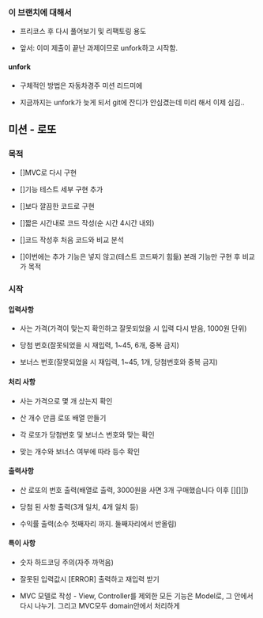 ### 이 브랜치에 대해서

- 프리코스 후 다시 풀어보기 및 리팩토링 용도

- 앞서: 이미 제출이 끝난 과제이므로 unfork하고 시작함.

#### unfork

- 구체적인 방법은 자동차경주 미션 리드미에

- 지금까지는 unfork가 늦게 되서 git에 잔디가 안심겼는데 미리 해서 이제 심김..

## 미션 - 로또

### 목적

- []MVC로 다시 구현

- []기능 테스트 세부 구현 추가

- []보다 깔끔한 코드로 구현

- []짧은 시간내로 코드 작성(순 시간 4시간 내외)

- []코드 작성후 처음 코드와 비교 분석

- []이번에는 추가 기능은 넣지 않고(테스트 코드짜기 힘듦) 본래 기능만 구현 후 비교가 목적

### 시작

#### 입력사항

- 사는 가격(가격이 맞는지 확인하고 잘못되었을 시 입력 다시 받음, 1000원 단위)

- 당첨 번호(잘못되었을 시 재입력, 1~45, 6개, 중복 금지)

- 보너스 번호(잘못되었을 시 재입력, 1~45, 1개, 당첨번호와 중복 금지)

#### 처리 사항
- 사는 가격으로 몇 개 샀는지 확인

- 산 개수 만큼 로또 배열 만들기

- 각 로또가 당첨번호 및 보너스 번호와 맞는 확인

- 맞는 개수와 보너스 여부에 따라 등수 확인

#### 출력사항

- 산 로또의 번호 출력(배열로 출력, 3000원을 사면 3개 구매했습니다 이후 [][][])

- 당첨 된 사항 출력(3개 일치, 4개 일치 등)

- 수익률 출력(소수 첫째자리 까지. 둘째자리에서 반올림)



#### 특이 사항
- 숫자 하드코딩 주의(자주 까먹음)

- 잘못된 입력값시 [ERROR] 출력하고 재입력 받기

- MVC 모델로 작성 - View, Controller를 제외한 모든 기능은 Model로, 그 안에서 다시 나누기. 그리고 MVC모두 domain안에서 처리하게
